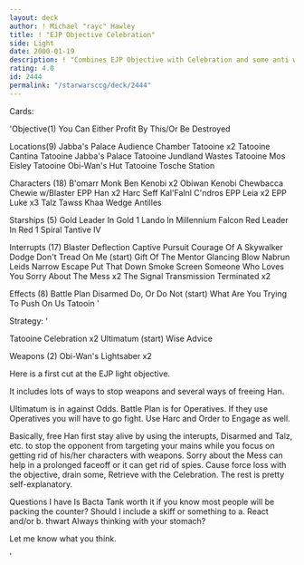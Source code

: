 ```yaml
---
layout: deck
author: ! Michael "rayc" Hawley
title: ! "EJP Objective Celebration"
side: Light
date: 2000-01-19
description: ! "Combines EJP Objective with Celebration and some anti weapon tech."
rating: 4.0
id: 2444
permalink: "/starwarsccg/deck/2444"
---
```

Cards: 

'Objective(1)
You Can Either Profit By This/Or Be Destroyed

Locations(9)
Jabba's Palace Audience Chamber
Tatooine  x2
Tatooine Cantina
Tatooine Jabba's Palace
Tatooine Jundland Wastes
Tatooine Mos Eisley
Tatooine Obi-Wan's Hut
Tatooine Tosche Station

Characters (18)
B'omarr Monk
Ben Kenobi  x2
Obiwan Kenobi
Chewbacca
Chewie w/Blaster
EPP Han  x2
Harc Seff
Kal'Falnl C'ndros
EPP Leia  x2
EPP Luke  x3
Talz
Tawss Khaa
Wedge Antilles


Starships (5)
Gold Leader In Gold 1
Lando In Millennium Falcon
Red Leader In Red 1
Spiral
Tantive IV

Interrupts (17)
Blaster Deflection
Captive Pursuit
Courage Of A Skywalker
Dodge
Don't Tread On Me (start)
Gift Of The Mentor
Glancing Blow
Nabrun Leids
Narrow Escape
Put That Down
Smoke Screen
Someone Who Loves You
Sorry About The Mess  x2
The Signal
Transmission Terminated  x2

Effects (8)
Battle Plan
Disarmed
Do, Or Do Not (start)
What Are You Trying To Push On Us
Tatooin '

Strategy: '

Tatooine Celebration x2
Ultimatum (start)
Wise Advice

Weapons (2)
Obi-Wan's Lightsaber x2


Here is a first cut at the EJP light objective.

It includes lots of ways to stop weapons and several ways of freeing Han.

Ultimatum is in against Odds.
Battle Plan is for Operatives. If they use Operatives you will have to go fight. Use Harc and Order to Engage as well.

Basically, free Han first
stay alive by using the interupts, Disarmed and Talz, etc. to stop the opponent from targeting your mains while you focus on getting rid of his/her characters with weapons. Sorry about the Mess can help in a prolonged faceoff or it can get rid of spies.
Cause force loss with the objective, drain some,
Retrieve with the Celebration.	The rest is pretty self-explanatory.

Questions I have
Is Bacta Tank worth it if you know most people will be packing the counter?
Should I include a skiff or something to
a. React and/or
b. thwart Always thinking with your stomach?

Let me know what you think.

'
